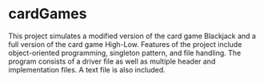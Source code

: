 # cardGames
This project simulates a modified version of the card game Blackjack and a full version of the card game High-Low. Features of the project include object-oriented programming, singleton pattern, and file handling. The program consists of a driver file as well as multiple header and implementation files. A text file is also included.
